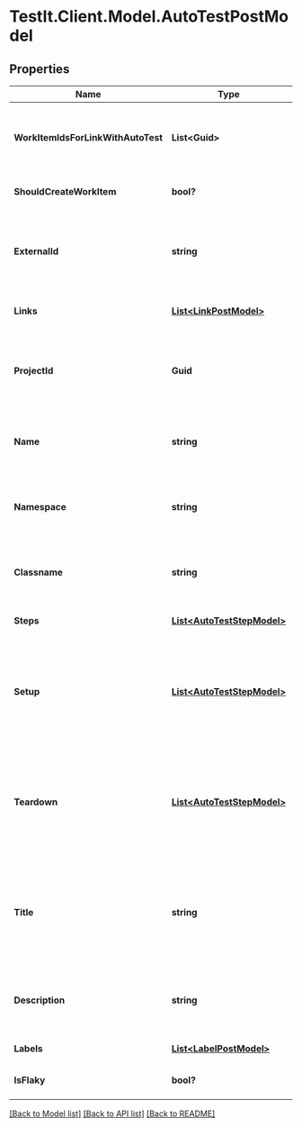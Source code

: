 # TestIt.Client.Model.AutoTestPostModel

## Properties

Name | Type | Description | Notes
------------ | ------------- | ------------- | -------------
**WorkItemIdsForLinkWithAutoTest** | **List&lt;Guid&gt;** | Specifies the IDs of work items to link your autotest to. You can specify several IDs. | [optional] 
**ShouldCreateWorkItem** | **bool?** | Creates a test case linked to the autotest. | [optional] 
**ExternalId** | **string** | Specifies the ID of your autotest in the external system.&lt;br /&gt;  To test the method, you can use any ID. | 
**Links** | [**List&lt;LinkPostModel&gt;**](LinkPostModel.md) | Specifies the links in the autotest. | [optional] 
**ProjectId** | **Guid** | Specifies the project GUID.&lt;br /&gt;  You can get it using the &#x60;GET /api/v2/projects&#x60; method. | 
**Name** | **string** | Specifies autotest name in the test management system. | 
**Namespace** | **string** | Specifies the name of the namespace in the test management system. | [optional] 
**Classname** | **string** | Specifies the class name in the test management system. | [optional] 
**Steps** | [**List&lt;AutoTestStepModel&gt;**](AutoTestStepModel.md) | Specifies the steps in the autotest. | [optional] 
**Setup** | [**List&lt;AutoTestStepModel&gt;**](AutoTestStepModel.md) | Specifies the setup steps and relates them to the autotest. Supported values are the same as in the &#x60;steps&#x60; parameter. | [optional] 
**Teardown** | [**List&lt;AutoTestStepModel&gt;**](AutoTestStepModel.md) | Specifies the teardown steps and relates them to the autotest. Supported values are the same as in the &#x60;steps&#x60; parameter. | [optional] 
**Title** | **string** | Specifies the name of the autotest in the autotest card.   The &#x60;Name&#x60; parameter is responsible for the name in the table. | [optional] 
**Description** | **string** | Specifies the autotest description in the test management system. | [optional] 
**Labels** | [**List&lt;LabelPostModel&gt;**](LabelPostModel.md) | Specifies autotest labels. | [optional] 
**IsFlaky** | **bool?** | Marks the autotest as flaky. | [optional] 

[[Back to Model list]](../README.md#documentation-for-models) [[Back to API list]](../README.md#documentation-for-api-endpoints) [[Back to README]](../README.md)

